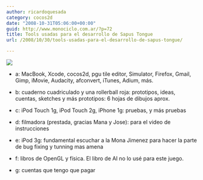 ```yaml
---
author: ricardoquesada
category: cocos2d
date: "2008-10-31T05:06:00+00:00"
guid: http://www.monociclo.com.ar/?p=72
title: Tools usadas para el desarrollo de Sapus Tongue
url: /2008/10/30/tools-usadas-para-el-desarrollo-de-sapus-tongue/

---
```

[![](/wp-content/uploads/2008/10/0bf3a-tools_sapus_media.jpg?w=300)](/wp-content/uploads/2008/10/0bf3a-tools_sapus_media.jpg)  

- a: MacBook, Xcode, cocos2d, pgu tile editor, Simulator, Firefox, Gmail, Gimp, iMovie, Audacity, afconvert, iTunes, Adium, más.  

- b: cuaderno cuadriculado y una rollerball roja: prototipos, ideas, cuentas, sketches y más prototipos: 6 hojas de dibujos aprox.  

- c: iPod Touch 1g, iPod Touch 2g, iPhone 1g: pruebas, y más pruebas  

- d: filmadora (prestada, gracias Mana y Jose): para el video de instrucciones  

- e: iPod 3g: fundamental escuchar a la Mona Jimenez para hacer la parte de bug fixing y tunning mas amena
- f: libros de OpenGL y física. El libro de AI no lo usé para este juego.  

- g: cuentas que tengo que pagar  
